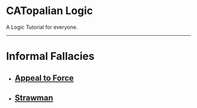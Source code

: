 # CATopalian Logic
A Logic Tutorial for everyone.

---

# **Informal Fallacies**

* ## [Appeal to Force](src/fallacies/Appeal_to_Force/Appeal_to_Force.md)

* ## [Strawman](src/fallacies/Strawman/Strawman.md)